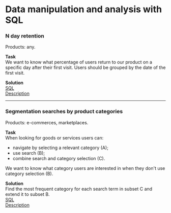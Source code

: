 # Data manipulation and analysis with SQL  
  

### N day retention  
Products: any.

**Task**  
We want to know what percentage of users return to our product on a specific day after their first visit. Users should be grouped by the date of the first visit.  
  
**Solution**  
[SQL](https://github.com/dzianissokalau/sql_analysis/blob/main/sql/n_day_retention.sql)  
[Description](https://github.com/dzianissokalau/sql_analysis/blob/main/description/n_day_retention.md)

_____
  
### Segmentation searches by product categories  
Products: e-commerces, marketplaces.

**Task**  
When looking for goods or services users can: 
* navigate by selecting a relevant category (A);  
* use search (B);  
* combine search and category selection (C).  

We want to know what category users are interested in when they don't use category selection (B).  

**Solution**  
Find the most frequent category for each search term in subset C and extend it to subset B.  
[SQL](https://github.com/dzianissokalau/sql_analysis/blob/main/sql/segment_searches.sql)  
[Description](https://github.com/dzianissokalau/sql_analysis/blob/main/description/segment_searches.md)  


